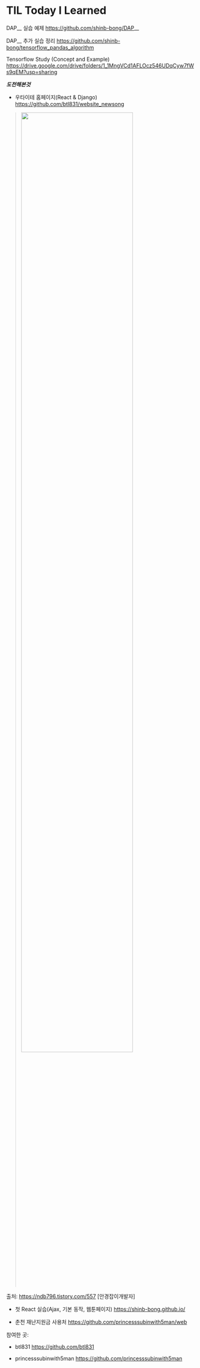 # TIL Today I Learned

DAP__ 실습 예제
https://github.com/shinb-bong/DAP__

DAP__ 추가 실습 정리
https://github.com/shinb-bong/tensorflow_pandas_algorithm

Tensorflow Study (Concept and Example)
https://drive.google.com/drive/folders/1_1MngVCd1AFLOcz546UDqCyw7fWs9qEM?usp=sharing


***도전해본것***

+ 우타이테 홈페이지(React & Django)
https://github.com/btl831/website_newsong

> <img width="80%" src="https://github.com/shinb-bong/TIL/blob/main/MOUM.gif"/>

출처: https://ndb796.tistory.com/557 [안경잡이개발자]

+ 첫 React 실습(Ajax, 기본 동작, 웹툰페이지)
https://shinb-bong.github.io/

+ 춘천 재난지원금 사용처
https://github.com/princesssubinwith5man/web

참여한 곳: 

+ btl831
https://github.com/btl831

+  princesssubinwith5man
https://github.com/princesssubinwith5man




